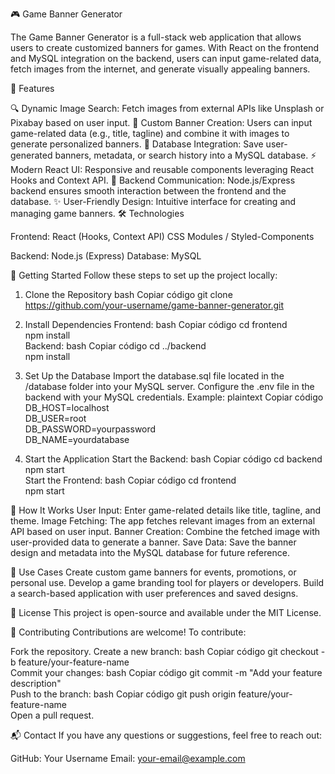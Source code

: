 🎮  Game Banner Generator

The Game Banner Generator is a full-stack web application that allows users to create customized banners for games. With React on the frontend and MySQL integration on the backend, users can input game-related data, fetch images from the internet, and generate visually appealing banners.

🌟 Features

🔍 Dynamic Image Search: Fetch images from external APIs like Unsplash or Pixabay based on user input.
🎨 Custom Banner Creation: Users can input game-related data (e.g., title, tagline) and combine it with images to generate personalized banners.
💾 Database Integration: Save user-generated banners, metadata, or search history into a MySQL database.
⚡ Modern React UI: Responsive and reusable components leveraging React Hooks and Context API.
📡 Backend Communication: Node.js/Express backend ensures smooth interaction between the frontend and the database.
✨ User-Friendly Design: Intuitive interface for creating and managing game banners.
🛠️ Technologies

Frontend:
React (Hooks, Context API)
CSS Modules / Styled-Components

Backend:
Node.js (Express)
Database:
MySQL

🚀 Getting Started
Follow these steps to set up the project locally:

1. Clone the Repository
bash
Copiar código
git clone https://github.com/your-username/game-banner-generator.git  

2. Install Dependencies
Frontend:
bash
Copiar código
cd frontend  
npm install  
Backend:
bash
Copiar código
cd ../backend  
npm install  

3. Set Up the Database
Import the database.sql file located in the /database folder into your MySQL server.
Configure the .env file in the backend with your MySQL credentials. Example:
plaintext
Copiar código
DB_HOST=localhost  
DB_USER=root  
DB_PASSWORD=yourpassword  
DB_NAME=yourdatabase  

4. Start the Application
Start the Backend:
bash
Copiar código
cd backend  
npm start  
Start the Frontend:
bash
Copiar código
cd frontend  
npm start  

🎯 How It Works
User Input: Enter game-related details like title, tagline, and theme.
Image Fetching: The app fetches relevant images from an external API based on user input.
Banner Creation: Combine the fetched image with user-provided data to generate a banner.
Save Data: Save the banner design and metadata into the MySQL database for future reference.

🌈 Use Cases
Create custom game banners for events, promotions, or personal use.
Develop a game branding tool for players or developers.
Build a search-based application with user preferences and saved designs.

📜 License
This project is open-source and available under the MIT License.

🤝 Contributing
Contributions are welcome! To contribute:

Fork the repository.
Create a new branch:
bash
Copiar código
git checkout -b feature/your-feature-name  
Commit your changes:
bash
Copiar código
git commit -m "Add your feature description"  
Push to the branch:
bash
Copiar código
git push origin feature/your-feature-name  
Open a pull request.

📬 Contact
If you have any questions or suggestions, feel free to reach out:

GitHub: Your Username
Email: your-email@example.com
